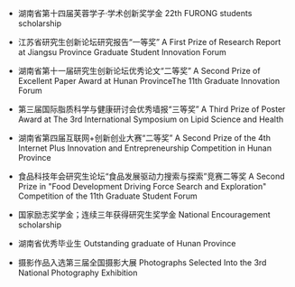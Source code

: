 - 湖南省第十四届芙蓉学子·学术创新奖学金 22th FURONG students scholarship

- 江苏省研究生创新论坛研究报告“一等奖” A First Prize of Research Report at Jiangsu Province Graduate Student Innovation Forum

- 湖南省第十一届研究生创新论坛优秀论文“二等奖” A Second Prize of Excellent Paper Award at Hunan ProvinceThe 11th Graduate Innovation Forum 

- 第三届国际脂质科学与健康研讨会优秀墙报“三等奖” A Third Prize of Poster Award at The 3rd International Symposium on Lipid Science and Health 

- 湖南省第四届互联网+创新创业大赛“二等奖” A Second Prize of the 4th Internet Plus Innovation and Entrepreneurship Competition in Hunan Province
 
- 食品科技年会研究生论坛“食品发展驱动力搜索与探索”竞赛二等奖 A Second Prize in "Food Development Driving Force Search and Exploration" Competition of the 11th Graduate Student Forum

- 国家励志奖学金；连续三年获得研究生奖学金 National Encouragement scholarship

- 湖南省优秀毕业生 Outstanding graduate of Hunan Province

- 摄影作品入选第三届全国摄影大展 Photographs Selected Into the 3rd National Photography Exhibition